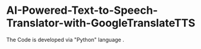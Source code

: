 # AI-Powered-Text-to-Speech-Translator-with-GoogleTranslateTTS
The Code is developed via "Python" language .
